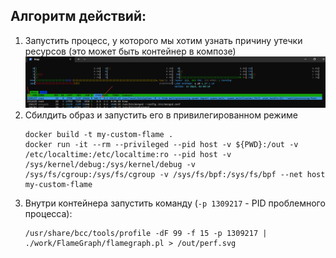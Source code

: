 ## Алгоритм действий:
1. Запустить процесс, у которого мы хотим узнать причину утечки ресурсов (это может быть контейнер в композе)
    <img src="static/01-htop.png">
2. Сбилдить образ и запустить его в привилегированном режиме
    ```shell
    docker build -t my-custom-flame .
    docker run -it --rm --privileged --pid host -v ${PWD}:/out -v /etc/localtime:/etc/localtime:ro --pid host -v /sys/kernel/debug:/sys/kernel/debug -v /sys/fs/cgroup:/sys/fs/cgroup -v /sys/fs/bpf:/sys/fs/bpf --net host my-custom-flame
    ```
3. Внутри контейнера запустить команду (`-p 1309217` - PID проблемного процесса):
    ```shell
    /usr/share/bcc/tools/profile -dF 99 -f 15 -p 1309217 | ./work/FlameGraph/flamegraph.pl > /out/perf.svg
    ```

